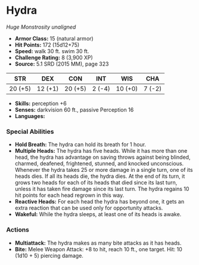 # Hydra

*Huge* *Monstrosity* *unaligned*

- **Armor Class:** 15 (natural armor)
- **Hit Points:** 172 (15d12+75)
- **Speed:** walk 30 ft. swim 30 ft.
- **Challenge Rating:** 8 (3,900 XP)
- **Source:** 5.1 SRD (2015 MM), page 323

| STR | DEX | CON | INT | WIS | CHA |
| --- | --- | --- | --- | --- | --- |
| 20 (+5) | 12 (+1) | 20 (+5) | 2 (-4) | 10 (+0) | 7 (-2) |

- **Skills:** perception +6
- **Senses:** darkvision 60 ft., passive Perception 16
- **Languages:** 

### Special Abilities

- **Hold Breath:** The hydra can hold its breath for 1 hour.
- **Multiple Heads:** The hydra has five heads. While it has more than one head, the hydra has advantage on saving throws against being blinded, charmed, deafened, frightened, stunned, and knocked unconscious.
Whenever the hydra takes 25 or more damage in a single turn, one of its heads dies. If all its heads die, the hydra dies.
At the end of its turn, it grows two heads for each of its heads that died since its last turn, unless it has taken fire damage since its last turn. The hydra regains 10 hit points for each head regrown in this way.
- **Reactive Heads:** For each head the hydra has beyond one, it gets an extra reaction that can be used only for opportunity attacks.
- **Wakeful:** While the hydra sleeps, at least one of its heads is awake.

### Actions

- **Multiattack:** The hydra makes as many bite attacks as it has heads.
- **Bite:** Melee Weapon Attack: +8 to hit, reach 10 ft., one target. Hit: 10 (1d10 + 5) piercing damage.


